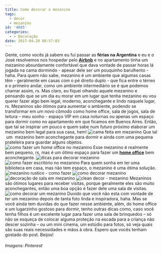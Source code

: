 ```yaml
---
title: Como decorar o mezanino
tags:
  - decor
  - mezanino
id: '4685'
categories:
  - - Decoração
date: 2017-04-20 08:57:03
---
```


Gente, como vocês já sabem eu fui passar as **férias na Argentina** e eu e o José resolvemos nos hospedar pelo [**Airbnb**](https://www.airbnb.com.br/) e no apartamento tinha um mezanino absurdamente confortável que dava vontade de passar horas lá jogada na cama dormindo - apesar dele ser um pouquinho barulhento - haha. Para quem não sabe, mezanino é um ambiente que algumas casas têm - geralmente em casas com o pé direito duplo - que fica entre o térreo e o primeiro andar, como um ambiente intermediário se é que podemos chamar assim, rs. Mas claro, eu fiquei olhando aquele mezanino e pensando que se um dia eu morar em um lugar que tenha mezanino eu vou querer fazer algo bem legal, moderno, aconchegante e lindo naquele lugar, rs. Mezaninos são ótimos para aumentar o ambiente, podendo se transformar em um novo cômodo como home office, sala de jogos, sala de leitura – meu sonho - espaço VIP em casa noturnas ou apenas um espaço para dormir como no apartamento em que ficamos em Buenos Aires. Então, que tal se inspirar um pouco e quem sabe num futuro próximo elaborar um mezanino bem legal para sua casa, hem! ![cama feita em mezanino ](/wp-content/uploads/2017/03/como-decorar-mezanino.jpg) Que tal  um  mezanino bem aconchegante para dormir e ainda com uma pequena prateleira para guardar alguns objetos. ![como fazer um home office no mezanino ](/wp-content/uploads/2017/03/decor-escritório-no-mesanino.jpg) Esse mezanino é realmente bem pequeno, rs, mas é um ótimo espaço para fazer um [**home office**](http://natalia.blog.br/como-decorar-home-office-pequeno/) bem aconchegante. ![dicas para decorar mezanino ](/wp-content/uploads/2017/03/como-fazer-cama-no-mezanino.jpg) ![como fazer escritório no mezanino ](/wp-content/uploads/2017/03/decoração-de-mezanino.jpg) Para quem sonha em ter uma biblioteca em casa, mas não tem espaço, o mezanino é uma ótima solução. ![mezanino rustico - como fazer](/wp-content/uploads/2017/03/inspiração-mezanino.jpg) ![como decorar mezanino ](/wp-content/uploads/2017/03/escritório-no-mezanino-decoração.jpg) ![decoração de sala em mezanino ](/wp-content/uploads/2017/03/decor-mezanino.jpg) ![clean decor - mezanino ](/wp-content/uploads/2017/03/decoração-de-mezanino-sofisticado.jpg) Mezaninos são ótimos lugares para receber visitas, porque geralmente eles são muito aconchegantes, então uma boa opção é fazer dele uma sala de visitas. ![como decorar um mezanino ](/wp-content/uploads/2017/03/cama-no-mezanino-decor.jpg) Duvido que você não esta com vontade de ter um mezanino depois de tanta foto linda e inspiradora, haha. Mas se você ainda tem duvidas do que fazer nesse ambiente, além, do home office e um lugarzinho gostoso para dormir, tenho outras dicas como, caso você tenha filhos é um excelente lugar para fazer uma sala de brinquedos – só não se esqueça de colocar alguma proteção na escada para a criança não descer sozinha – ou um mini cinema, um estúdio para fotos, só veja quais são suas reais necessidades e mãos à obra. Espero que vocês tenham gostado do post. Beijos!

###### Imagens: Pinterest
